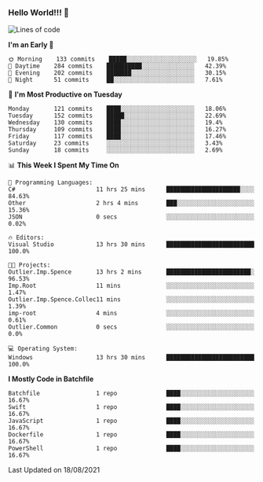 ### Hello World!!! 👋

<!--
**kekotek/kekotek** is a ✨ _special_ ✨ repository because its `README.md` (this file) appears on your GitHub profile.

Here are some ideas to get you started:

- 🔭 I’m currently working on ...
- 🌱 I’m currently learning ...
- 👯 I’m looking to collaborate on ...
- 🤔 I’m looking for help with ...
- 💬 Ask me about ...
- 📫 How to reach me: ...
- 😄 Pronouns: ...
- ⚡ Fun fact: ...
-->

<!--START_SECTION:waka-->
![Lines of code](https://img.shields.io/badge/From%20Hello%20World%20I%27ve%20Written-18753%20lines%20of%20code-blue)

**I'm an Early 🐤** 

```text
🌞 Morning    133 commits    █████░░░░░░░░░░░░░░░░░░░░   19.85% 
🌆 Daytime    284 commits    ██████████░░░░░░░░░░░░░░░   42.39% 
🌃 Evening    202 commits    ███████░░░░░░░░░░░░░░░░░░   30.15% 
🌙 Night      51 commits     ██░░░░░░░░░░░░░░░░░░░░░░░   7.61%

```
📅 **I'm Most Productive on Tuesday** 

```text
Monday       121 commits    ████░░░░░░░░░░░░░░░░░░░░░   18.06% 
Tuesday      152 commits    █████░░░░░░░░░░░░░░░░░░░░   22.69% 
Wednesday    130 commits    ████░░░░░░░░░░░░░░░░░░░░░   19.4% 
Thursday     109 commits    ████░░░░░░░░░░░░░░░░░░░░░   16.27% 
Friday       117 commits    ████░░░░░░░░░░░░░░░░░░░░░   17.46% 
Saturday     23 commits     ░░░░░░░░░░░░░░░░░░░░░░░░░   3.43% 
Sunday       18 commits     ░░░░░░░░░░░░░░░░░░░░░░░░░   2.69%

```


📊 **This Week I Spent My Time On** 

```text
💬 Programming Languages: 
C#                       11 hrs 25 mins      █████████████████████░░░░   84.63% 
Other                    2 hrs 4 mins        ███░░░░░░░░░░░░░░░░░░░░░░   15.36% 
JSON                     0 secs              ░░░░░░░░░░░░░░░░░░░░░░░░░   0.02%

🔥 Editors: 
Visual Studio            13 hrs 30 mins      █████████████████████████   100.0%

🐱‍💻 Projects: 
Outlier.Imp.Spence       13 hrs 2 mins       ████████████████████████░   96.53% 
Imp.Root                 11 mins             ░░░░░░░░░░░░░░░░░░░░░░░░░   1.47% 
Outlier.Imp.Spence.Collec11 mins             ░░░░░░░░░░░░░░░░░░░░░░░░░   1.39% 
imp-root                 4 mins              ░░░░░░░░░░░░░░░░░░░░░░░░░   0.61% 
Outlier.Common           0 secs              ░░░░░░░░░░░░░░░░░░░░░░░░░   0.0%

💻 Operating System: 
Windows                  13 hrs 30 mins      █████████████████████████   100.0%

```

**I Mostly Code in Batchfile** 

```text
Batchfile                1 repo              ████░░░░░░░░░░░░░░░░░░░░░   16.67% 
Swift                    1 repo              ████░░░░░░░░░░░░░░░░░░░░░   16.67% 
JavaScript               1 repo              ████░░░░░░░░░░░░░░░░░░░░░   16.67% 
Dockerfile               1 repo              ████░░░░░░░░░░░░░░░░░░░░░   16.67% 
PowerShell               1 repo              ████░░░░░░░░░░░░░░░░░░░░░   16.67%

```



 Last Updated on 18/08/2021
<!--END_SECTION:waka-->
